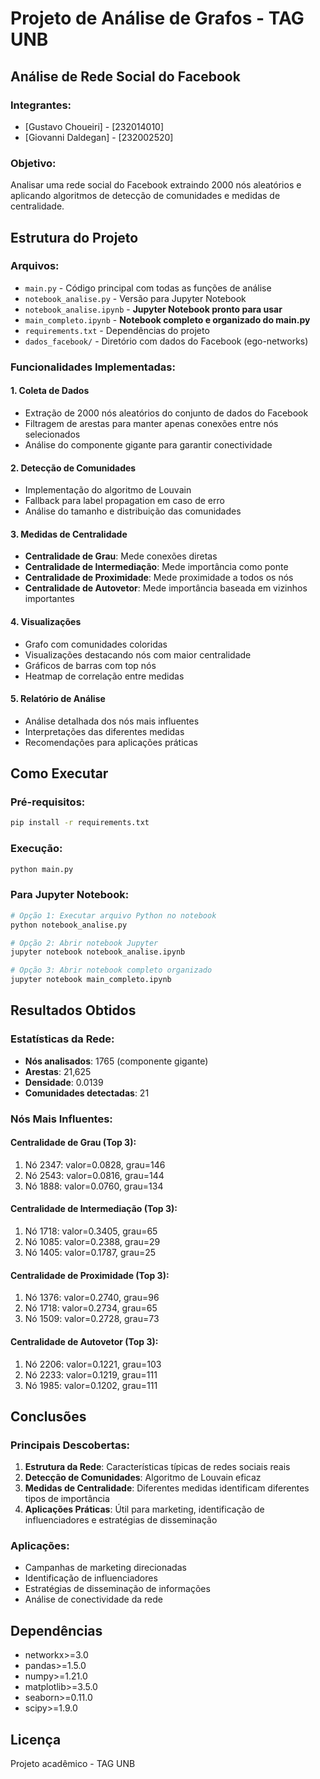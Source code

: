 # Projeto de Análise de Grafos - TAG UNB
## Análise de Rede Social do Facebook

### Integrantes:
- [Gustavo Choueiri] - [232014010]
- [Giovanni Daldegan] - [232002520]

### Objetivo:
Analisar uma rede social do Facebook extraindo 2000 nós aleatórios e aplicando algoritmos de detecção de comunidades e medidas de centralidade.

## Estrutura do Projeto

### Arquivos:
- `main.py` - Código principal com todas as funções de análise
- `notebook_analise.py` - Versão para Jupyter Notebook
- `notebook_analise.ipynb` - **Jupyter Notebook pronto para usar**
- `main_completo.ipynb` - **Notebook completo e organizado do main.py**
- `requirements.txt` - Dependências do projeto
- `dados_facebook/` - Diretório com dados do Facebook (ego-networks)

### Funcionalidades Implementadas:

#### 1. Coleta de Dados
- Extração de 2000 nós aleatórios do conjunto de dados do Facebook
- Filtragem de arestas para manter apenas conexões entre nós selecionados
- Análise do componente gigante para garantir conectividade

#### 2. Detecção de Comunidades
- Implementação do algoritmo de Louvain
- Fallback para label propagation em caso de erro
- Análise do tamanho e distribuição das comunidades

#### 3. Medidas de Centralidade
- **Centralidade de Grau**: Mede conexões diretas
- **Centralidade de Intermediação**: Mede importância como ponte
- **Centralidade de Proximidade**: Mede proximidade a todos os nós
- **Centralidade de Autovetor**: Mede importância baseada em vizinhos importantes

#### 4. Visualizações
- Grafo com comunidades coloridas
- Visualizações destacando nós com maior centralidade
- Gráficos de barras com top nós
- Heatmap de correlação entre medidas

#### 5. Relatório de Análise
- Análise detalhada dos nós mais influentes
- Interpretações das diferentes medidas
- Recomendações para aplicações práticas

## Como Executar

### Pré-requisitos:
```bash
pip install -r requirements.txt
```

### Execução:
```bash
python main.py
```

### Para Jupyter Notebook:
```bash
# Opção 1: Executar arquivo Python no notebook
python notebook_analise.py

# Opção 2: Abrir notebook Jupyter
jupyter notebook notebook_analise.ipynb

# Opção 3: Abrir notebook completo organizado
jupyter notebook main_completo.ipynb
```

## Resultados Obtidos

### Estatísticas da Rede:
- **Nós analisados**: 1765 (componente gigante)
- **Arestas**: 21,625
- **Densidade**: 0.0139
- **Comunidades detectadas**: 21

### Nós Mais Influentes:

#### Centralidade de Grau (Top 3):
1. Nó 2347: valor=0.0828, grau=146
2. Nó 2543: valor=0.0816, grau=144
3. Nó 1888: valor=0.0760, grau=134

#### Centralidade de Intermediação (Top 3):
1. Nó 1718: valor=0.3405, grau=65
2. Nó 1085: valor=0.2388, grau=29
3. Nó 1405: valor=0.1787, grau=25

#### Centralidade de Proximidade (Top 3):
1. Nó 1376: valor=0.2740, grau=96
2. Nó 1718: valor=0.2734, grau=65
3. Nó 1509: valor=0.2728, grau=73

#### Centralidade de Autovetor (Top 3):
1. Nó 2206: valor=0.1221, grau=103
2. Nó 2233: valor=0.1219, grau=111
3. Nó 1985: valor=0.1202, grau=111

## Conclusões

### Principais Descobertas:
1. **Estrutura da Rede**: Características típicas de redes sociais reais
2. **Detecção de Comunidades**: Algoritmo de Louvain eficaz
3. **Medidas de Centralidade**: Diferentes medidas identificam diferentes tipos de importância
4. **Aplicações Práticas**: Útil para marketing, identificação de influenciadores e estratégias de disseminação

### Aplicações:
- Campanhas de marketing direcionadas
- Identificação de influenciadores
- Estratégias de disseminação de informações
- Análise de conectividade da rede

## Dependências

- networkx>=3.0
- pandas>=1.5.0
- numpy>=1.21.0
- matplotlib>=3.5.0
- seaborn>=0.11.0
- scipy>=1.9.0

## Licença

Projeto acadêmico - TAG UNB
